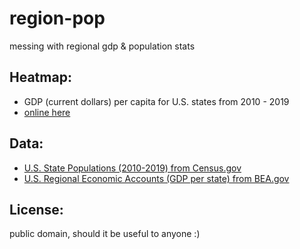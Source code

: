 # region-pop
messing with regional gdp & population stats 

## Heatmap:
- GDP (current dollars) per capita for U.S. states from 2010 - 2019
- [online here](https://kate-webbink.shinyapps.io/gdp-pop/)

## Data:
- [U.S. State Populations (2010-2019) from Census.gov](https://www.census.gov/data/tables/time-series/demo/popest/2010s-state-total.html)
- [U.S. Regional Economic Accounts (GDP per state) from BEA.gov](https://apps.bea.gov/regional/downloadzip.cfm)

## License:
public domain, should it be useful to anyone  :)
